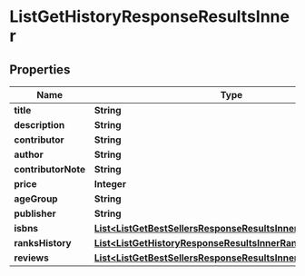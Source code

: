 

# ListGetHistoryResponseResultsInner


## Properties

| Name | Type | Description | Notes |
|------------ | ------------- | ------------- | -------------|
|**title** | **String** |  |  [optional] |
|**description** | **String** |  |  [optional] |
|**contributor** | **String** |  |  [optional] |
|**author** | **String** |  |  [optional] |
|**contributorNote** | **String** |  |  [optional] |
|**price** | **Integer** |  |  [optional] |
|**ageGroup** | **String** |  |  [optional] |
|**publisher** | **String** |  |  [optional] |
|**isbns** | [**List&lt;ListGetBestSellersResponseResultsInnerIsbnsInner&gt;**](ListGetBestSellersResponseResultsInnerIsbnsInner.md) |  |  [optional] |
|**ranksHistory** | [**List&lt;ListGetHistoryResponseResultsInnerRanksHistoryInner&gt;**](ListGetHistoryResponseResultsInnerRanksHistoryInner.md) |  |  [optional] |
|**reviews** | [**List&lt;ListGetBestSellersResponseResultsInnerReviewsInner&gt;**](ListGetBestSellersResponseResultsInnerReviewsInner.md) |  |  [optional] |



